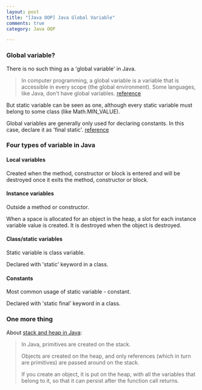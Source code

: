 ```yaml
---
layout: post
title: "[Java OOP] Java Global Variable"
comments: true
category: Java OOP

---
```


### Global variable?

There is no such thing as a 'global variable' in Java. 

> In computer programming, a global variable is a variable that is accessible in every scope (the global environment). Some languages, like Java, don't have global variables. [reference](https://sg.answers.yahoo.com/question/index?qid=20110811104130AA5JrbR)

But static variable can be seen as one, although every static variable must belong to some class (like Math.MIN_VALUE). 

Global variables are generally only used for declaring constants. In this case, declare it as 'final static'. [reference](http://stackoverflow.com/questions/4646577/global-variables-in-java)

### Four types of variable in Java

#### Local variables 

Created when the method, constructor or block is entered and will be destroyed once it exits the method, constructor or block. 

#### Instance variables 

Outside a method or constructor. 

When a space is allocated for an object in the heap, a slot for each instance variable value is created. It is destroyed when the object is destroyed. 

#### Class/static variables

Static variable is class variable. 

Declared with 'static' keyword in a class. 

#### Constants

Most common usage of static variable - constant. 

Declared with 'static final' keyword in a class. 

### One more thing

About [stack and heap in Java](http://programmers.stackexchange.com/a/65289): 

> In Java, primitives are created on the stack. 
>
> Objects are created on the heap, and only references (which in turn are primitives) are passed around on the stack.
>
> If you create an object, it is put on the heap, with all the variables that belong to it, so that it can persist after the function call returns.
